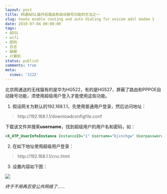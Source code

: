 ```yaml
---
layout: post
title: 网通ADSL猫开启路由和自动拨号功能的方法之一
slug: howto enable routing and auto dialing for unicom adsl modem 1
date: 2010-07-04 00:00:00
tags:
- ADSL
- wifi
- 密码
- 日志
- 破解
- 计算机
status: publish
comments: true
meta:
  views: '1122'
---
```

北京网通送的无线猫有的是华为HG522，有的是HG527，屏蔽了路由和PPPOE自动拨号功能，须使用超级用户登入才能使用这些功能。

1. 假设网关为默认的192.168.1.1，先使用普通用户登录，然后访问地址：

<blockquote>
http://192.168.1.1/downloadconfigfile.conf
</blockquote>

下载该文件并搜索<strong>username</strong>，找到超级用户的用户名和密码，如：

```xml
<X_ATP_UserInfoInstance InstanceID="1" Username="bjcnchgw" Userpassword="bjcnchgw27852654" Userlevel="2" Busy="0" LoginIP=""/>
```

2. 在如下地址使用超级用户登录：

<blockquote>
http://192.168.1.1/cnc.html
</blockquote>

3. 设置内容如下图：

<a href="http://picasaweb.google.com/lh/photo/MwzSxgWShGMJmYJdSQRw8w?feat=embedwebsite"><img src="http://lh6.ggpht.com/_ceUJ_lBTHzc/TDAy1kazOFI/AAAAAAAABa8/jRmlkSC4MaM/s400/32144754dc04625b375cf1d83f3587fc.media.812x604.png" /></a>

<em>终于不用再忍受公共网络了……</em>
